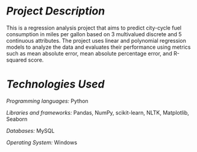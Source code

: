 # *Project Description*
This is a regression analysis project that aims to predict city-cycle fuel consumption in miles per gallon based on 3 multivalued discrete and 5 continuous attributes. The project uses linear and polynomial regression models to analyze the data and evaluates their performance using metrics such as mean absolute error, mean absolute percentage error, and R-squared score.
# *Technologies Used*
*Programming languages:* Python

*Libraries and frameworks:* Pandas, NumPy, scikit-learn, NLTK, Matplotlib, Seaborn

*Databases:* MySQL

*Operating System:* Windows
